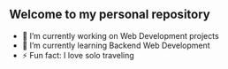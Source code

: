 ## Welcome to my personal repository
- 🔭 I’m currently working on Web Development projects
- 🌱 I’m currently learning Backend Web Development
- ⚡ Fun fact: I love solo traveling


<!--
**NirakChoun/NirakChoun** is a ✨ _special_ ✨ repository because its `README.md` (this file) appears on your GitHub profile.

Here are some ideas to get you started:

- 🔭 I’m currently working on ...
- 🌱 I’m currently learning ...
- 👯 I’m looking to collaborate on ...
- 🤔 I’m looking for help with ...
- 💬 Ask me about ...
- 📫 How to reach me: ...
- 😄 Pronouns: ...
- ⚡ Fun fact: ...
-->
